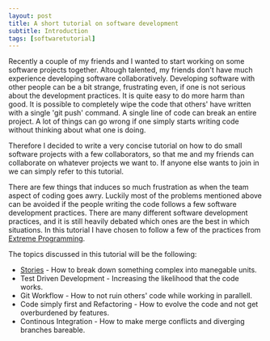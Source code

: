 ```yaml
---
layout: post
title: A short tutorial on software development
subtitle: Introduction
tags: [softwaretutorial]
---
```


Recently a couple of my friends and I wanted to start working on some software projects together. Altough talented, my friends don't have much experience developing software collaboratively. Developing software with other people can be a bit strange, frustrating even, if one is not serious about the development practices. It is quite easy to do more harm than good. It is possible to completely wipe the code that others' have written with a single 'git push' command. A single line of code can break an entire project. A lot of things can go wrong if one simply starts writing code without thinking about what one is doing.

Therefore I decided to write a very concise tutorial on how to do small software projects with a few collaborators, so that me and my friends can collaborate on whatever projects we want to. If anyone else wants to join in we can simply refer to this tutorial.

There are few things that induces so much frustration as when the team aspect of coding goes awry. Luckily most of the problems mentioned above can be avoided if the people writing the code follows a few software development practices. There are many different software development practices, and it is still heavily debated which ones are the best in which situations. In this tutorial I have chosen to follow a few of the practices from [Extreme Programming](https://www.agilealliance.org/glossary/xp/#q=~(filters~(postType~(~'post~'aa_book~'aa_event_session~'aa_experience_report~'aa_glossary~'aa_research_paper~'aa_video)~tags~(~'xp))~searchTerm~'~sort~false~sortDirection~'asc~page~1)). 

The topics discussed in this tutorial will be the following:
* [Stories](https://dachrillz.github.io/2018-02-10-Tutorial-Stories/) - How to break down something complex into manegable units.
* Test Driven Development - Increasing the likelihood that the code works.
* Git Workflow - How to not ruin others' code while working in parallell.
* Code simply first and Refactoring - How to evolve the code and not get overburdened by features.
* Continous Integration - How to make merge conflicts and diverging branches bareable.
